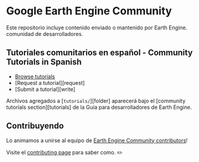 <!--
Copyright 2019 The Google Earth Engine Community Authors

Licensed under the Apache License, Version 2.0 (the "License");
you may not use this file except in compliance with the License.
You may obtain a copy of the License at

    http://www.apache.org/licenses/LICENSE-2.0

Unless required by applicable law or agreed to in writing, software
distributed under the License is distributed on an "AS IS" BASIS,
WITHOUT WARRANTIES OR CONDITIONS OF ANY KIND, either express or implied.
See the License for the specific language governing permissions and
limitations under the License.
-->

# Google Earth Engine Community <!--[![Build Status](https://travis-ci.org/google/earthengine-community.svg?branch=master)](https://travis-ci.org/google/earthengine-community)-->

Este repositorio incluye contenido enviado o mantenido por Earth Engine.
comunidad de desarrolladores.

## Tutoriales comunitarios en español - Community Tutorials in Spanish

* [Browse tutorials][tutoriales]
* [Request a tutorial][request]
* [Submit a tutorial][write]

Archivos agregados a [`tutorials/`][folder] aparecerá bajo el
[community tutorials section][tutorials] de la Guía para desarrolladores de Earth Engine.

## Contribuyendo

Lo animamos a unirse al equipo de [Earth Engine Community contributors][contributors]!

Visite el [contributing page][contribute] para saber como. ✏️

[carpeta]: https://github.com/google/earthengine-community/tree/master/tutorials
[tutoriales]: https://developers.google.com/earth-engine/tutorials/community/explore
[contribute]: https://github.com/google/earthengine-community/blob/master/CONTRIBUTING.md
[requisitos]: https://github.com/google/earthengine-community/issues/new?title=Tutorial%20Request:%20<title>&body=Description%0A%0ATechnical%20Level%0Abeginner%20%7C%20intermediate%20%7C%20advanced%0A%0ALength%0Ashort%20(<%20250%20words)%20%7C%20medium%20(250-500%20words)%20%7C%20long%20(1000%20words+)%0A
[escriba]: https://developers.google.com/earth-engine/tutorials/community/write
[cca]: https://creativecommons.org/licenses/by/4.0/
[apache]: http://www.apache.org/licenses/LICENSE-2.0
[authors]: https://github.com/google/earthengine-community/blob/master/AUTHORS
[contributors]: https://github.com/google/earthengine-community/graphs/contributors
